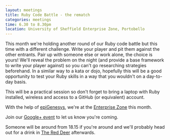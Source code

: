```yaml
---
layout: meetings
title: Ruby Code Battle - the rematch
categories: meetings
time: 6.30 to 8.30pm
location: University of Sheffield Enterprise Zone, Portobello
---
```


This month we're holding another round of our Ruby code battle but this time with a different challenge. Write your player and pit them against the other entrants. Pair up with someone else or work alone, the choice is yours! We'll reveal the problem on the night (and provide a base framework to write your player against) so you can't go researching strategies beforehand. In a similar way to a kata or dojo, hopefully this will be a good opportunity to test your Ruby skills in a way that you wouldn't on a day-to-day basis.

This will be a practical session so don't forget to bring a laptop with Ruby installed, wireless and access to a GitHub (or equivalent) account.

With the help of [epiGenesys](http://www.epigenesys.co.uk), we're at the
[Enterprise Zone](http://enterprise.shef.ac.uk/contact-us) this month.

Join our [Google+
event](https://plus.google.com/events/cc6iip2ojj2s6lijda16m9cpnq8) to
let us know you're coming.

Someone will be around from 18.15 if you're around and we'll probably head out for a drink in [The Red
Deer](http://www.red-deer-sheffield.co.uk/) afterwards.
